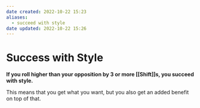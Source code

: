 ```yaml
---
date created: 2022-10-22 15:23
aliases:
  - succeed with style
date updated: 2022-10-22 15:26
---
```


# Success with Style

**If you roll higher than your opposition by 3 or more [[Shift]]s, you succeed with style.**

This means that you get what you want, but you also get an added benefit on top of that.
